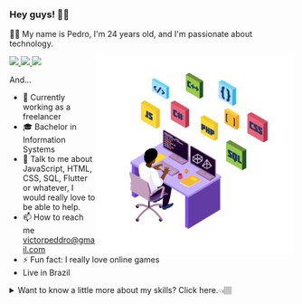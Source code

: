 ### Hey guys! 🤜🤛

👨‍💻 My name is Pedro, I'm 24 years old, and I'm passionate about technology.

<a href="https://www.linkedin.com/in/pedrorocha88/">
 <img src="https://img.shields.io/badge/-LinkedIn-black?style=flat-square&logo=Linkedin&logoColor=white&link=https://www.linkedin.com/in/walysonfelipee/">
</a>
  
<a href="mailto:victorpeddro@gmail.com">
 <img src="https://img.shields.io/badge/-Gmail-black?style=flat-square&logo=Gmail&logoColor=white&link=mailto:walysonfelipe25@gmail.com">
</a>

<a href="https://www.github.com/peddrovictor/">
 <img src="https://img.shields.io/badge/-Github-black?style=flat-square&logo=Github&logoColor=white&link=https://www.github.com/walysonfelipe/">
</a>

<img align="right" alt="GIF" src="./assets/image.png"  width="350px"/>

And...
- 🔭 Currently working as a freelancer
- 🎓 Bachelor in Information Systems
- 💬 Talk to me about JavaScript, HTML, CSS, SQL, Flutter or whatever, I would really love to be able to help.
- 📫 How to reach me victorpeddro@gmail.com
- ⚡ Fun fact: I really love online games
- Live in Brazil

 
<details>
  <summary> Want to know a little more about my skills? Click here.👈🏽 </summary>

<a href="https://www.github.com/peddrovictor/">
<img src="https://github-readme-stats.vercel.app/api/top-langs/?username=peddrovictor" width="260">
 </a>

 <a href="https://www.github.com/peddrovictor/">
 <img src="https://github-readme-stats.vercel.app/api?username=peddrovictor&count_private=true" width="330">
 </a>
</details>
<!--
**peddrovictor/peddrovictor** is a ✨ _special_ ✨ repository because its `README.md` (this file) appears on your GitHub profile.

Here are some ideas to get you started:

- 🔭 I’m currently working on ...
- 🌱 I’m currently learning ...
- 👯 I’m looking to collaborate on ...
- 🤔 I’m looking for help with ...
- 💬 Ask me about ...
- 📫 How to reach me: ...
- 😄 Pronouns: ...
- ⚡ Fun fact: ...
-->
